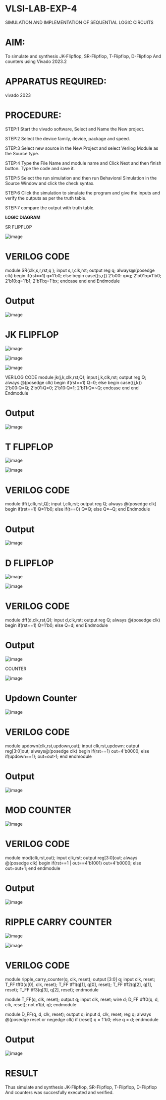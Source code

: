 
# VLSI-LAB-EXP-4
SIMULATION AND IMPLEMENTATION OF SEQUENTIAL LOGIC CIRCUITS

# AIM: 
 To simulate and synthesis JK-Flipflop, SR-Flipflop, T-Flipflop, D-Flipflop
And counters using Vivado 2023.2

# APPARATUS REQUIRED:

vivado 2023

# PROCEDURE:

STEP:1 Start the vivado software, Select and Name the New project.

STEP:2 Select the device family, device, package and speed.

STEP:3 Select new source in the New Project and select Verilog Module as the Source type.

STEP:4 Type the File Name and module name and Click Next and then finish button.
Type the code and save it.

STEP:5 Select the run simulation and then run Behavioral Simulation in the Source Window and click the check syntax.

STEP:6 Click the simulation to simulate the program and give the inputs and verify the outputs as per the truth table.

STEP:7 compare the output with truth table.

**LOGIC DIAGRAM**

SR FLIPFLOP

![image](https://github.com/navaneethans/VLSI-LAB-EXP-4/assets/6987778/77fb7f38-5649-4778-a987-8468df9ea3c3)

# VERILOG CODE
module SR(clk,s,r,rst,q );
input s,r,clk,rst;
output reg q;
always@(posedge clk)
begin
if(rst==1)
q=1'b0;
else
begin
case({s,r})
2'b00: q=q;
2'b01:q=1'b0;
2'b10:q=1'b1;
2'b11:q=1'bx;
endcase
end
end
Endmodule


# Output
![image](https://github.com/priyangi123/VLSI-LAB-EXP-4/assets/165141104/13ae7331-9150-4461-a222-f6f6ab58e356)


# JK FLIPFLOP

![image](https://github.com/priyangi123/VLSI-LAB-EXP-4/assets/165141104/834cae62-7c75-4936-b4a9-e34931ca9c27)


![image](https://github.com/priyangi123/VLSI-LAB-EXP-4/assets/165141104/c5a1ef17-09ca-4864-bb06-a06fb585b2d2)


![image](https://github.com/navaneethans/VLSI-LAB-EXP-4/assets/6987778/1510e030-4ddc-42b1-88ce-d00f6f0dc7e6)

VERILOG CODE
module jk(j,k,clk,rst,Q);
input j,k,clk,rst;
output reg Q;
always @(posedge clk)
begin
if(rst==1)
Q=0;
else
begin
case({j,k})
2'b00:Q=Q;
2'b01:Q=0;
2'b10:Q=1;
2'b11:Q=~Q;
endcase
end
end
Endmodule

# Output
![image](https://github.com/priyangi123/VLSI-LAB-EXP-4/assets/165141104/adfb4971-8b9d-44bd-a708-f3ee67a5c55a)

# T FLIPFLOP

![image](https://github.com/priyangi123/VLSI-LAB-EXP-4/assets/165141104/14ea1615-047f-4916-b9ea-637649d8d925)

![image](https://github.com/navaneethans/VLSI-LAB-EXP-4/assets/6987778/7a020379-efb1-4104-85ee-439d660baa08)

# VERILOG CODE
module tff(t,clk,rst,Q);
input t,clk,rst;
output reg Q;
always @(posedge clk)
begin
if(rst==1)
Q=1'b0;
else if(t==0)
Q=Q;
else
Q=~Q;
end
Endmodule

# Output
![image](https://github.com/priyangi123/VLSI-LAB-EXP-4/assets/165141104/123b9b9f-9cc8-4761-880f-1e780d7e8af8)

# D FLIPFLOP

![image](https://github.com/priyangi123/VLSI-LAB-EXP-4/assets/165141104/c70eaf3c-96ed-48db-a866-59020ff2ce91)

![image](https://github.com/navaneethans/VLSI-LAB-EXP-4/assets/6987778/dda843c5-f0a0-4b51-93a2-eaa4b7fa8aa0)

# VERILOG CODE
module dff(d,clk,rst,Q);
input d,clk,rst;
output reg Q;
always @(posedge clk)
begin
if(rst==1)
Q=1'b0;
else
Q=d;
end
Endmodule

# Output
![image](https://github.com/priyangi123/VLSI-LAB-EXP-4/assets/165141104/4a97b830-d1c7-4746-93f1-a932a58bc03c)

COUNTER

![image](https://github.com/navaneethans/VLSI-LAB-EXP-4/assets/6987778/a1fc5f68-aafb-49a1-93d2-779529f525fa)

# Updown Counter
![image](https://github.com/priyangi123/VLSI-LAB-EXP-4/assets/165141104/0bc45ff9-8d61-4805-a051-bd9bc2e25088)

# VERILOG CODE
module updown(clk,rst,updown,out);
input clk,rst,updown;
output reg[3:0]out;
always@(posedge clk)
begin
if(rst==1)
out=4'b0000;
else if(updown==1);
out=out-1;
end
endmodule

# Output

![image](https://github.com/priyangi123/VLSI-LAB-EXP-4/assets/165141104/6789f805-c995-4c30-9dcf-99c79e948976)

# MOD COUNTER

![image](https://github.com/priyangi123/VLSI-LAB-EXP-4/assets/165141104/ceadd76e-a2a7-4ce4-a113-3730028a95ee)

# VERILOG CODE

module mod(clk,rst,out);
input clk,rst;
output reg[3:0]out;
always @(posedge clk)
begin
if(rst==1 | out==4'b1001)
out=4'b0000;
else
out=out+1;
end
endmodule
# Output

![image](https://github.com/priyangi123/VLSI-LAB-EXP-4/assets/165141104/fbd89778-9bcb-49d6-a09e-3a2bbe66b8e0)

# RIPPLE CARRY COUNTER

![image](https://github.com/priyangi123/VLSI-LAB-EXP-4/assets/165141104/e24a094a-26da-429b-bedf-ec7076b34625)

![image](https://github.com/priyangi123/VLSI-LAB-EXP-4/assets/165141104/4efea111-bc3f-4ccd-93ce-182f195699cf)

# VERILOG CODE

module ripple_carry_counter(q, clk, reset);
output [3:0] q;
input clk, reset;
T_FF tff0(q[0], clk, reset);
T_FF tff1(q[1], q[0], reset);
T_FF tff2(q[2], q[1], reset);
T_FF tff3(q[3], q[2], reset);
endmodule

module T_FF(q, clk, reset);
output q;
input clk, reset;
wire d;
D_FF dff0(q, d, clk, reset);
not n1(d, q); 
endmodule

module D_FF(q, d, clk, reset);
output q;
input d, clk, reset;
reg q;
always @(posedge reset or negedge clk)
if (reset)
q = 1'b0;
else
q = d;
endmodule
   
# Output

![image](https://github.com/priyangi123/VLSI-LAB-EXP-4/assets/165141104/4215e31f-73a4-477a-95a3-f954d3d7d82c)

# RESULT

Thus simulate and synthesis JK-Flipflop, SR-Flipflop, T-Flipflop, D-Flipflop
And counters was succesfully executed and verified.



